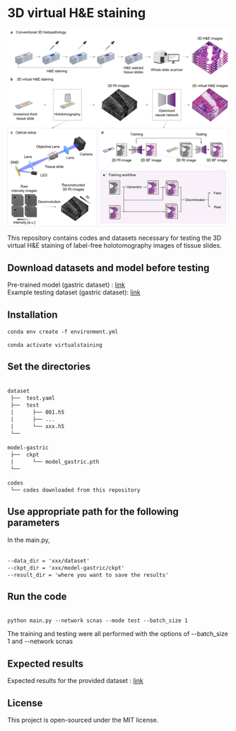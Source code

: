 # 3D virtual H&E staining
![Overview of virtual H&E staining](images/fig1.jpg)

This repository contains codes and datasets necessary for testing the 3D virtual H&E staining of label-free holotomography images of tissue slides.

## Download datasets and model before testing
Pre-trained model (gastric dataset) : [link](https://drive.google.com/drive/folders/11eFobsXNOKPqrD5Ystblxzzdy4DVaQUb?usp=drive_link) <br>
Example testing dataset (gastric dataset): [link](https://drive.google.com/drive/folders/1ayCdXJKB5mdLmWgu9QAGYHnHct4T1YBK?usp=drive_link)

## Installation
```shell
conda env create -f environment.yml
```

```shell
conda activate virtualstaining
``` 

## Set the directories

```shell

dataset                
 ├──  test.yaml
 ├──  test     
 |      ├── 001.h5     
 |      ├── ...
 |      └── xxx.h5
 └──

model-gastric                
 ├──  ckpt     
 |      └── model_gastric.pth
 └──

codes
 └── codes downloaded from this repository

```

## Use appropriate path for the following parameters
In the main.py, 

``` shell

--data_dir = 'xxx/dataset'
--ckpt_dir = 'xxx/model-gastric/ckpt'
--result_dir = 'where you want to save the results'

```


## Run the code

```shell

python main.py --network scnas --mode test --batch_size 1

```
The training and testing were all performed with the options of --batch_size 1 and --network scnas

## Expected results
Expected results for the provided dataset : [link]([https://drive.google.com/drive/folders/1B7I-rK08SQtLryqWlFhLTurYagtW-dTU?usp=drive_link](https://drive.google.com/drive/folders/1B7I-rK08SQtLryqWlFhLTurYagtW-dTU?usp=drive_link))

## License
This project is open-sourced under the MIT license.



